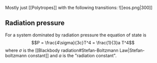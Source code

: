 Mostly just [[Polytropes]] with the following transitions:
![[eos.png|300]]


## Radiation pressure
For a system dominated by radiation pressure the equation of state is $$P = \frac{4\sigma}{3c}T^4 = \frac{1}{3}a T^4$$where $\sigma$ is the [[Blackbody radiation#Stefan-Boltzmann Law|Stefan-boltzmann constant]] and $a$ is the "radiation constant".


